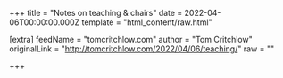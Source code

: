 
+++
title = "Notes on teaching & chairs"
date = 2022-04-06T00:00:00.000Z
template = "html_content/raw.html"

[extra]
feedName = "tomcritchlow.com"
author = "Tom Critchlow"
originalLink = "http://tomcritchlow.com/2022/04/06/teaching/"
raw = ""

+++

